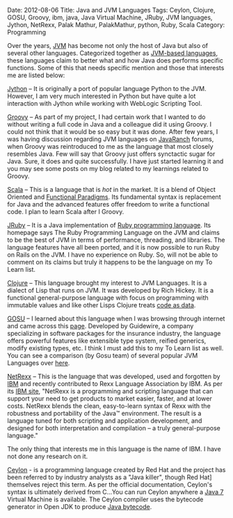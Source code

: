 Date: 2012-08-06
Title: Java and JVM Languages
Tags: Ceylon, Clojure, GOSU, Groovy, ibm, java, Java Virtual Machine, JRuby, JVM languages, Jython, NetRexx, Palak Mathur, PalakMathur, python, Ruby, Scala
Category: Programming


Over the years, [JVM](http://en.wikipedia.org/wiki/Java_Virtual_Machine "Java Virtual Machine") has become not only the host of Java but also of several other languages. Categorized together as [JVM-based languages](http://en.wikipedia.org/wiki/List_of_JVM_languages), these languages claim to better what and how Java does performs specific functions. Some of this that needs specific mention and those that interests me are listed below:

[Jython](http://www.jython.org/ "Jython") – It is originally a port of popular language Python to the JVM. However, I am very much interested in Python but have quite a lot interaction with Jython while working with WebLogic Scripting Tool.

[Groovy](http://groovy.codehaus.org/ "Groovy") – As part of my project, I had certain work that I wanted to do without writing a full code in Java and a colleague did it using Groovy. I could not think that it would be so easy but it was done. After few years, I was having discussion regarding JVM languages on [JavaRanch](www.coderanch.com/forums) forums, when Groovy was reintroduced to me as the language that most closely resembles Java. Few will say that Groovy just offers synctactic sugar for Java. Sure, it does and quite successfully. I have just started learning it and you may see some posts on my blog related to my learnings related to Groovy.

[Scala](http://scala-lang.org "Scala") – This is a language that is *hot* in the market. It is a blend of Object Oriented and [Functional Paradigms](http://en.wikipedia.org/wiki/Functional_programming ). Its fundamental syntax is replacement for Java and the advanced features offer freedom to write a functional code. I plan to learn Scala after I Groovy.

[JRuby](http://jruby.org "JRuby") – It is a Java implementation of [Ruby programming language](http://www.ruby-lang.org/ "Ruby"). Its homepage says The Ruby Programming Language on the JVM and claims to be the best of JVM in terms of performance, threading, and libraries. The language features have all been ported, and it is now possible to run Ruby on Rails on the JVM. I have no experience on Ruby. So, will not be able to comment on its claims but truly it happens to be the language on my To Learn list.

[Clojure](http://clojure.org/ "Clojure") – This language brought my interest to JVM Languages. It is a dialect of Lisp that runs on JVM. It was developed by Rich Hickey.  It is a functional general-purpose language with focus on programming with immutable values and like other Lisps Clojure treats [code as data](http://en.wikipedia.org/wiki/Homoiconicity "Code as Data").

[GOSU](http://gosu-lang.org/ "GOSU") – I learned about this language when I was browsing through internet and came across this [page](http://www.drdobbs.com/open-source/language-of-the-month-gosu/231001429).  Developed by Guidewire, a company specializing in software packages for the insurance industry, the language offers powerful features like extensible type system, reified generics, modify existing types, etc. I think I must add this to my To Learn list as well. You can see a comparison (by Gosu team) of several popular JVM Languages over [here](http://gosu-lang.org/compare.html).

[NetRexx](http://ec2-67-202-36-54.compute-1.amazonaws.com/) – This is the language that was developed, used and forgotten by [IBM](http://www.ibm.com) and recently contributed to Rexx Language Association by IBM. As per its [IBM site](http://www-01.ibm.com/software/awdtools/netrexx/), 
"NetRexx is a programming and scripting language that can support your need to get products to market easier, faster, and at lower costs. NetRexx blends the clean, easy-to-learn syntax of Rexx with the robustness and portability of the Java™ environment. The result is a language tuned for both scripting and application development, and designed for both interpretation and compilation – a truly general-purpose language." 

The only thing that interests me in this language is the name of IBM. I have not done any research on it.

[Ceylon](http://ceylon-lang.org) - is a programming language created by Red Hat and the project has been referred to by industry analysts as a "Java killer", though Red Hat] themselves reject this term. As per the official documentation, Ceylon's syntax is ultimately derived from C...You can run Ceylon anywhere a [Java 7](http://en.wikipedia.org/wiki/Java_version_history) Virtual Machine is available. The Ceylon compiler uses the bytecode generator in Open JDK to produce [Java bytecode](http://en.wikipedia.org/wiki/Java_bytecode).
